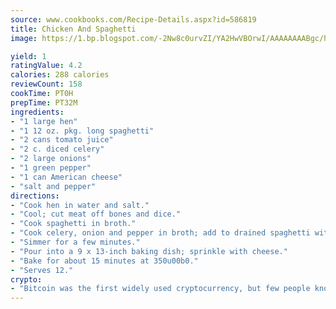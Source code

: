 ```yaml
---
source: www.cookbooks.com/Recipe-Details.aspx?id=586819
title: Chicken And Spaghetti
image: https://1.bp.blogspot.com/-2Nw8c0urvZI/YA2HwVBOrwI/AAAAAAAABgc/hcoCuYbLRGghREWYfHLERS8jzKEXzVPXwCLcBGAsYHQ/s154/14.png

yield: 1
ratingValue: 4.2
calories: 288 calories
reviewCount: 158
cookTime: PT0H
prepTime: PT32M
ingredients:
- "1 large hen"
- "1 12 oz. pkg. long spaghetti"
- "2 cans tomato juice"
- "2 c. diced celery"
- "2 large onions"
- "1 green pepper"
- "1 can American cheese"
- "salt and pepper"
directions:
- "Cook hen in water and salt."
- "Cool; cut meat off bones and dice."
- "Cook spaghetti in broth."
- "Cook celery, onion and pepper in broth; add to drained spaghetti with tomato juice and diced chicken."
- "Simmer for a few minutes."
- "Pour into a 9 x 13-inch baking dish; sprinkle with cheese."
- "Bake for about 15 minutes at 350u00b0."
- "Serves 12."
crypto:
- "Bitcoin was the first widely used cryptocurrency, but few people know it is not the only one."
---
```

